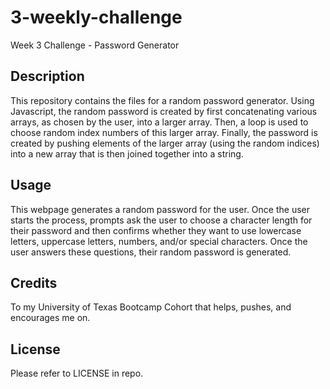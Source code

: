 # 3-weekly-challenge
Week 3 Challenge - Password Generator

## Description

This repository contains the files for a random password generator. Using Javascript, the random password is created by first concatenating various arrays, as chosen by the user, into a larger array. Then, a loop is used to choose random index numbers of this larger array. Finally, the password is created by pushing elements of the larger array (using the random indices) into a new array that is then joined together into a string.

## Usage

This webpage generates a random password for the user. Once the user starts the process, prompts ask the user to choose a character length for their password and then confirms whether they want to use lowercase letters, uppercase letters, numbers, and/or special characters. Once the user answers these questions, their random password is generated. 

## Credits

To my University of Texas Bootcamp Cohort that helps, pushes, and encourages me on.

## License

Please refer to LICENSE in repo.